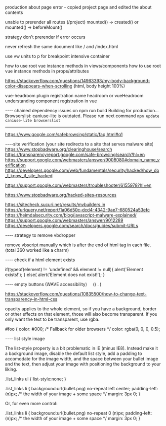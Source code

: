 production about page error - copied project page and edited the about contents

unable to prerender all routes (/project)
mounted() -> created() or mounted() -> beforeMount()

strategy don't prerender if error occurs

never refresh the same document like / and /index.html

use vw units to p for breakpoint intensive container


how to use root vue instance methods in views/components
how to use root vue instance methods in props/attributes



https://stackoverflow.com/questions/14963393/my-body-background-color-disappears-when-scrolling    (html, body height 100%)

vue-headroom plugin registration name headroom or vueHeadroom
understanding component registration in vue

---- chained dependency issues on npm run build
Building for production...
Browserslist: caniuse-lite is outdated. Please run next command `npm update caniuse-lite browserslist`

---
https://www.google.com/safebrowsing/static/faq.html#q1


----site verification (your site redirects to a site that serves malware site)
https://www.stopbadware.org/clearinghouse/search
https://transparencyreport.google.com/safe-browsing/search?hl=en
https://support.google.com/webmasters/answer/9008080#domain_name_verification
https://developers.google.com/web/fundamentals/security/hacked/how_do_I_know_if_site_hacked


https://support.google.com/webmasters/troubleshooter/6155978?hl=en

https://www.stopbadware.org/hacked-sites-resources

https://sitecheck.sucuri.net/results/mvbuilders.in
https://urlquery.net/report/1a06d50c-dcd4-4342-9ae7-680524a53efc
https://heimdalsecurity.com/blog/javascript-malware-explained/
https://support.google.com/webmasters/answer/9012289
https://developers.google.com/search/docs/guides/submit-URLs

---- strategy to remove vbdropper

remove vbscript manually which is after the end of html tag in each file. (total 360 worked like a charm)

---- check if a html element exists

if(typeof(element) != 'undefined' && element != null){
        alert('Element exists!');
    } else{
        alert('Element does not exist!');
    }

---- empty buttons (WAVE accessibility)
&#160; &nbsp; ()&#160;.&nbsp;)

https://stackoverflow.com/questions/10835500/how-to-change-text-transparency-in-html-css

opacity applies to the whole element, so if you have a background, border or other effects on that element, those will also become transparent. If you only want the text to be transparent, use rgba.

#foo {
    color: #000; /* Fallback for older browsers */
    color: rgba(0, 0, 0, 0.5);

---- list style image

The list-style property is a bit problematic in IE (minus IE8). Instead make it a background image, disable the default list style, add a padding to accomodate for the image width, and the space between your bullet image and the text, then adjust your image with positioning the background to your liking.

.list_links ul {
    list-style:none;
}

.list_links li {
     background:url(bullet.png) no-repeat left center;
     padding-left: (n)px; /* the width of your image + some space */
     margin: 3px 0;
}

Or, for even more control:

.list_links li {
     background:url(bullet.png) no-repeat 0 (n)px;
     padding-left: (n)px; /* the width of your image + some space */
     margin: 3px 0;
}

